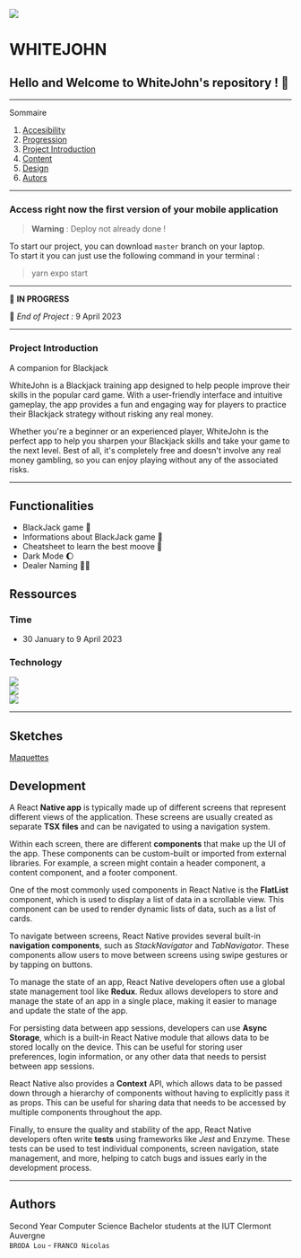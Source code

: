 ![](images_readme/Banniere_WhiteJohn.png)   

# **WHITEJOHN**

## Hello and Welcome to WhiteJohn's repository ! 👋

*******

Sommaire 
 1. [Accesibility](#acces)
 2. [Progression](#progression)
 3. [Project Introduction](#presentation)
 4. [Content](#contenu)
 5. [Design](#conception)
 6. [Autors](#auteurs)

*******

<div id='acces'/>

### Access right now the first version of your mobile application

> **Warning** : Deploy not already done !   

To start our project, you can download `master` branch on your laptop.   
To start it you can just use the following command in your terminal : 
> yarn expo start   

*******
<div id='progression'/>

🚧  __IN PROGRESS__

📆  _End of Project :_ 9 April 2023 

*******

<div id='presentation'/>

### **Project Introduction**

A companion for Blackjack      

WhiteJohn is a Blackjack training app designed to help people improve their skills in the popular card game. With a user-friendly interface and intuitive gameplay, the app provides a fun and engaging way for players to practice their Blackjack strategy without risking any real money.   

Whether you're a beginner or an experienced player, WhiteJohn is the perfect app to help you sharpen your Blackjack skills and take your game to the next level. Best of all, it's completely free and doesn't involve any real money gambling, so you can enjoy playing without any of the associated risks.   

*******

<div id='contenu'/>

## Functionalities

- BlackJack game :slot_machine:      
- Informations about BlackJack game :book:   
- Cheatsheet to learn the best moove :memo:
- Dark Mode :moon:
- Dealer Naming :man_office_worker:   


## Ressources

### Time
- 30 January to 9 April 2023    

      
 ### Technology

![](https://img.shields.io/badge/React_Native-20232A?style=for-the-badge&logo=react&logoColor=61DAFB)   
![](https://img.shields.io/badge/TypeScript-007ACC?style=for-the-badge&logo=typescript&logoColor=white)     
![](https://img.shields.io/badge/JavaScript-323330?style=for-the-badge&logo=javascript&logoColor=F7DF1E)   
    

*******

<div id='conception'/>

## Sketches

[Maquettes](https://www.canva.com/design/DAFY2ryev9M/G4miZcC6bDw0IBEqXj71dw/view?utm_content=DAFY2ryev9M&utm_campaign=designshare&utm_medium=link&utm_source=publishsharelink)

## Development

A React **Native app** is typically made up of different screens that represent different views of the application. These screens are usually created as separate **TSX files** and can be navigated to using a navigation system.   

Within each screen, there are different **components** that make up the UI of the app. These components can be custom-built or imported from external libraries. For example, a screen might contain a header component, a content component, and a footer component.   

One of the most commonly used components in React Native is the **FlatList** component, which is used to display a list of data in a scrollable view. This component can be used to render dynamic lists of data, such as a list of cards.   

To navigate between screens, React Native provides several built-in **navigation components**, such as *StackNavigator* and *TabNavigator*. These components allow users to move between screens using swipe gestures or by tapping on buttons.   

To manage the state of an app, React Native developers often use a global state management tool like **Redux**. Redux allows developers to store and manage the state of an app in a single place, making it easier to manage and update the state of the app.   

For persisting data between app sessions, developers can use **Async Storage**, which is a built-in React Native module that allows data to be stored locally on the device. This can be useful for storing user preferences, login information, or any other data that needs to persist between app sessions.   

React Native also provides a **Context** API, which allows data to be passed down through a hierarchy of components without having to explicitly pass it as props. This can be useful for sharing data that needs to be accessed by multiple components throughout the app.   

Finally, to ensure the quality and stability of the app, React Native developers often write **tests** using frameworks like *Jest* and Enzyme. These tests can be used to test individual components, screen navigation, state management, and more, helping to catch bugs and issues early in the development process.   


*******

<div id='auteurs'/>

## Authors

Second Year Computer Science Bachelor students at the IUT Clermont Auvergne   
`BRODA Lou` - `FRANCO Nicolas`